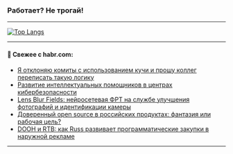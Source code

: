 ### Работает? Не трогай!

---
<!--
#### 🛠️ Technical stack:

![Java](https://img.shields.io/badge/Java-informational?logo=Oracle&style=flat&logoColor=white&color=FF4500)
![Kotlin](https://img.shields.io/badge/Kotlin-informational?logo=Kotlin&style=flat&logoColor=white&color=774D97)
![TS](https://img.shields.io/badge/TypeScript-informational?logo=typeScript&style=flat&logoColor=black&color=017acc)
![Python](https://img.shields.io/badge/Python-informational?logo=Python&style=flat&logoColor=black&color=ffdd54) <br>
![Spring](https://img.shields.io/badge/Spring-informational?logo=Spring&style=flat&logoColor=white&color=6DB33F) 
![SpringBoot](https://img.shields.io/badge/SpringBoot-informational?logo=SpringBoot&style=flat&logoColor=white&color=6DB33F)
![Nest](https://img.shields.io/badge/NestJS-informational?logo=NestJS&style=flat&logoColor=white&color=E0234E) 
![NodeJS](https://img.shields.io/badge/NodeJS-informational?logo=node.js&style=flat&logoColor=white&color=70A760)<br>
![PostgreSQL](https://img.shields.io/badge/PostgreSQL-informational?logo=PostgreSQL&style=flat&logoColor=white&color=DAA520)
![MongoDB](https://img.shields.io/badge/MongoDB-informational?logo=MongoDB&style=flat&logoColor=white&color=870000)
![Apache](https://img.shields.io/badge/Apache-informational?logo=apache&style=flat&logoColor=white&color=f74e28)

___ 
-->

<!--- #### 🛠️ : --->

[![Top Langs](https://github-readme-stats-82jvfl3w3-advtsettinggmailcoms-projects.vercel.app/api/top-langs/?username=zloylis&langs_count=10&hide_title=true&title_color=e6edf3&size_weight=0.5&count_weight=0.5&layout=compact&hide_progress=true&hide_border=true&theme=dracula&hide=css,makefile,cmake)](https://github.com/zloylis)

<!---


####  :octocat:&nbsp;&nbsp; Статистика:

![GitHub stats](https://github-readme-stats-u2qms2cxw-advtsettinggmailcoms-projects.vercel.app/api?username=zloylis&show_icons=true&hide_border=true&theme=dracula&title_color=e6edf3&include_all_commits=true&count_private=true&hide_rank=false&hide_title=true&rank_icon=github)
-->
---

#### 💬 Свежее с habr.com:

<!-- BLOG-POST-LIST:START -->
- [Я отклоняю комиты с использованием кучи и прошу коллег переписать такую логику](https://habr.com/ru/articles/947922/?utm_source=habrahabr&utm_medium=rss&utm_campaign=947922)
- [Развитие интеллектуальных помощников в центрах кибербезопасности](https://habr.com/ru/companies/step_logic/articles/947778/?utm_source=habrahabr&utm_medium=rss&utm_campaign=947778)
- [Lens Blur Fields: нейросетевая ФРТ на службе улучшения фотографий и идентификации камеры](https://habr.com/ru/articles/947862/?utm_source=habrahabr&utm_medium=rss&utm_campaign=947862)
- [Доверенный open source в российских продуктах: фантазия или рабочая цель?](https://habr.com/ru/companies/solarsecurity/articles/947882/?utm_source=habrahabr&utm_medium=rss&utm_campaign=947882)
- [DOOH и RTB: как Russ развивает программатические закупки в наружной рекламе](https://habr.com/ru/companies/wildberries/articles/947376/?utm_source=habrahabr&utm_medium=rss&utm_campaign=947376)
<!-- BLOG-POST-LIST:END -->

---
